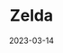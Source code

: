 ---
title: Zelda
fulltitle: Zelda
date: 2023-03-14
tags:
- 2023

characters:
- tzipora
categories: []
keywords:
- 2023
url: /stories/tzipora/
toc: false
rgb: 219, 44, 80
image: /images/sketches/tzipora.jpg
reddit: null
print: null
video: null
caption: Tzipora lo Ula de Helette Azela
---